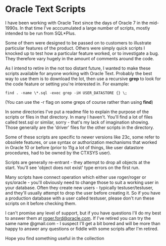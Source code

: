 # Oracle Text Scripts

I have been working with Oracle Text since the days of Oracle 7 in the mid-1990s. In that time I've acccumulated a large number of scripts, mostly intended to be run from SQL*Plus.

Some of them were designed to be passed on to customers to illustrate particular features of the product. Others were simply quick scripts I knocked up to test how a particular feature worked, or to investigate a bug. They therefore vary hugely in the amount of comments around the code.

As I intend to retire in the not too distant future, I wanted to make these scripts available for anyone working with Oracle Text. Probably the best way to use them is to download the lot, then use a recursive **grep** to look for the code feature or setting you're interested in. For example:

```
find . -name \*.sql -exec grep -iH USER_DATASTORE {} \;
```

(You can use the -r flag on some greps of course rather than using **find**)

In some directories I've put a readme file to explain the purpose of the scripts or files in that directory. In many I haven't. You'll find a lot of files called test.sql or similar, sorry - that's my lack of imagination showing. Those generally are the 'driver' files for the other scripts in the directory.

Some of these scripts are specific to newer versions like 23c, some refer to obsolete features, or use syntax or authorization mechanisms that worked in Oracle 10 or before (prior to 11g a lot of things, like user datastore procedures, had to be owned by the CTXSYS user).

Scripts are generally re-entrant - they attempt to drop all objects at the start. You'll see 'object does not exist' type errors on the first run.

Many scripts have connect operation which either use roger/roger or sys/oracle - you'll obviously need to change those to suit a working user in your database. Often they create new users - typically testuser/testuser, and they'll usually attempt to drop the user before creating it. So if you have a production database with a user called testuser, please don't run these scripts on it before checking them.

I can't promise any level of support, but if you have questions I'll do my best to answer them at roger.ford@oracle.com. If I've retired you can try the same name @gmail.com - I suspect I'll get a bit bored and will be more than happy to answer any questions or fiddle with some scripts after I'm retired.

Hope you find something useful in the collection
